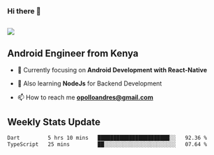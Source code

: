 ### Hi there 👋
<h2 align="left"><img src="https://readme-typing-svg.herokuapp.com?color=000000&lines=I'm+Andrew+Opollo😊;Welcome+to+my+Github😜"> </h2>

## Android Engineer from Kenya


- 🌱 Currently focusing on **Android Development with React-Native**

- 🔭 Also learning **NodeJs** for Backend Development

- 📫 How to reach me **opolloandres@gmail.com**


## Weekly Stats Update
<!--START_SECTION:waka-->

```txt
Dart         5 hrs 10 mins   ███████████████████████░░   92.36 %
TypeScript   25 mins         ██░░░░░░░░░░░░░░░░░░░░░░░   07.64 %
```

<!--END_SECTION:waka-->



